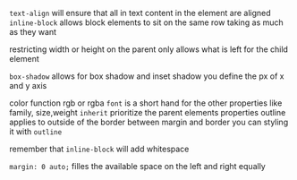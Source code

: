 

`text-align` will ensure that all in text content in the element are aligned 
`inline-block` allows block elements to sit on the same row taking as much as they want

restricting width or height on the parent only allows what is left for the child element

`box-shadow` allows for box shadow and inset shadow you define the px of x and y axis

color function rgb or rgba
`font` is a short hand for the other properties like family, size,weight
`inherit` prioritize the parent elements properties 
outline applies to outside of the border between margin and border you can styling it with `outline`

remember that `inline-block` will add whitespace

`margin: 0 auto;` filles the available space on the left and right equally 